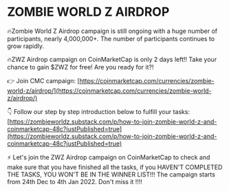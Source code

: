 # ZOMBIE WORLD Z AIRDROP

🔥Zombie World Z Airdrop campaign is still ongoing with a huge number of participants, nearly 4,000,000+. The number of participants continues to grow rapidly.

🔥ZWZ Airdrop campaign on CoinMarketCap is only 2 days left!! Take your chance to gain $ZWZ for free! Are you ready for it?!

👉 Join CMC campaign: [https://coinmarketcap.com/currencies/zombie-world-z/airdrop/](https://coinmarketcap.com/currencies/zombie-world-z/airdrop/)

👇 Follow our step by step introduction below to fulfill your tasks: [https://zombieworldz.substack.com/p/how-to-join-zombie-world-z-and-coinmarketcap-48c?justPublished=true](https://zombieworldz.substack.com/p/how-to-join-zombie-world-z-and-coinmarketcap-48c?justPublished=true)

⚡️ Let's join the ZWZ Airdrop campaign on CoinMarketCap to check and make sure that you have finished all the tasks, if you HAVEN'T COMPLETED THE TASKS, YOU WON'T BE IN THE WINNER LIST!!! The campaign starts from 24th Dec to 4th Jan 2022. Don't miss it !!!!
